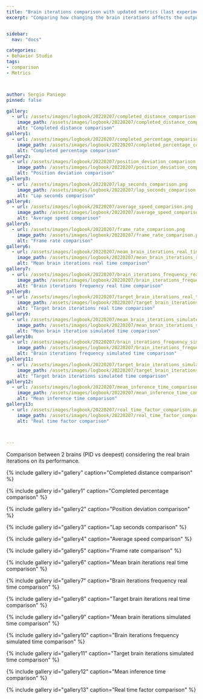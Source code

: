```yaml
---
title: "Brain iterations comparison with updated metrics (last experiment rerun)"
excerpt: "Comparing how changing the brain iterations affects the output with updated metrics (last experiment rerun)"


sidebar:
  nav: "docs"

categories:
- Behavior Studio
tags:
- comparison
- Metrics



author: Sergio Paniego
pinned: false

gallery:
  - url: /assets/images/logbook/20220207/completed_distance_comparison.png
    image_path: /assets/images/logbook/20220207/completed_distance_comparison.png
    alt: "Completed distance comparison"
gallery1:
  - url: /assets/images/logbook/20220207/completed_percentage_comparison.png
    image_path: /assets/images/logbook/20220207/completed_percentage_comparison.png
    alt: "Completed percentage comparison"
gallery2:
  - url: /assets/images/logbook/20220207/position_deviation_comparison.png
    image_path: /assets/images/logbook/20220207/position_deviation_comparison.png
    alt: "Position deviation comparison"
gallery3:
  - url: /assets/images/logbook/20220207/lap_seconds_comparison.png
    image_path: /assets/images/logbook/20220207/lap_seconds_comparison.png
    alt: "Lap seconds comparison"
gallery4:
  - url: /assets/images/logbook/20220207/average_speed_comparison.png
    image_path: /assets/images/logbook/20220207/average_speed_comparison.png
    alt: "Average speed comparison"    
gallery5:
  - url: /assets/images/logbook/20220207/frame_rate_comparison.png
    image_path: /assets/images/logbook/20220207/frame_rate_comparison.png
    alt: "Frame rate comparison"
gallery6:
  - url: /assets/images/logbook/20220207/mean_brain_iterations_real_time_comparison.png
    image_path: /assets/images/logbook/20220207/mean_brain_iterations_real_time_comparison.png
    alt: "Mean brain iterations real time comparison"
gallery7:
  - url: /assets/images/logbook/20220207/brain_iterations_frequency_real_time_comparison.png
    image_path: /assets/images/logbook/20220207/brain_iterations_frequency_real_time_comparison.png
    alt: "Brain iterations frequency real time comparison"
gallery8:
  - url: /assets/images/logbook/20220207/target_brain_iterations_real_time_comparison.png
    image_path: /assets/images/logbook/20220207/target_brain_iterations_real_time_comparison.png
    alt: "Target brain iterations real time comparison"
gallery9:
  - url: /assets/images/logbook/20220207/mean_brain_iterations_simulated_time_comparison.png
    image_path: /assets/images/logbook/20220207/mean_brain_iterations_simulated_time_comparison.png
    alt: "Mean brain iteration simulated time comparison"
gallery10:
  - url: /assets/images/logbook/20220207/brain_iterations_frequency_simulated_time_comparison.png
    image_path: /assets/images/logbook/20220207/brain_iterations_frequency_simulated_time_comparison.png
    alt: "Brain iterations frequency simulated time comparison"
gallery11:
  - url: /assets/images/logbook/20220207/target_brain_iterations_simulated_time_comparison.png
    image_path: /assets/images/logbook/20220207/target_brain_iterations_simulated_time_comparison.png
    alt: "Target brain iterations simulated time comparison"
gallery12:
  - url: /assets/images/logbook/20220207/mean_inference_time_comparison.png
    image_path: /assets/images/logbook/20220207/mean_inference_time_comparison.png
    alt: "Mean inference time comparison"
gallery13:
  - url: /assets/images/logbook/20220207/real_time_factor_comparison.png
    image_path: /assets/images/logbook/20220207/real_time_factor_comparison.png
    alt: "Real time factor comparison"
  


---
```


Comparison between 2 brains (PID vs deepest) considering the real brain iterations on its performance.


{% include gallery id="gallery" caption="Completed distance comparison" %}

{% include gallery id="gallery1" caption="Completed percentage comparison" %}

{% include gallery id="gallery2" caption="Position deviation comparison" %}

{% include gallery id="gallery3" caption="Lap seconds comparison" %}

{% include gallery id="gallery4" caption="Average speed comparison" %}

{% include gallery id="gallery5" caption="Frame rate comparison" %}

{% include gallery id="gallery6" caption="Mean brain iterations real time comparison" %}

{% include gallery id="gallery7" caption="Brain iterations frequency real time comparison" %}

{% include gallery id="gallery8" caption="Target brain iterations real time comparison" %}

{% include gallery id="gallery9" caption="Mean brain iterations simulated time comparison" %}

{% include gallery id="gallery10" caption="Brain iterations frequency simulated time comparison" %}

{% include gallery id="gallery11" caption="Target brain iterations simulated time comparison" %}

{% include gallery id="gallery12" caption="Mean inference time comparison" %}

{% include gallery id="gallery13" caption="Real time factor comparison" %}